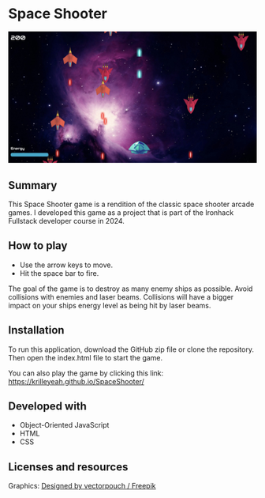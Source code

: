 # Space Shooter

![](./img/game-screenshot.jpg)

## Summary
This Space Shooter game is a rendition of the classic space shooter arcade games. I developed this game as a project that is part of the Ironhack Fullstack developer course in 2024.

## How to play

- Use the arrow keys to move.
- Hit the space bar to fire.

The goal of the game is to destroy as many enemy ships as possible.
Avoid collisions with enemies and laser beams. Collisions will
have a bigger impact on your ships energy level as being hit
by laser beams.

## Installation
To run this application, download the GitHub zip file or clone the repository. Then open the index.html file to start the game.

You can also play the game by clicking this link: 
https://krilleyeah.github.io/SpaceShooter/


## Developed with
- Object-Oriented JavaScript
- HTML
- CSS

## Licenses and resources
Graphics: [Designed by vectorpouch / Freepik](http://www.freepik.com)


